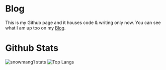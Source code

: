 # Blog
This is my Github page and it houses code & writing only now.
You can see what I am up too on my [Blog](https://snowmang1.github.io/).

# Github Stats
![snowmang1 stats](https://github-readme-stats.vercel.app/api?username=snowmang1&show_icons=true&theme=synthwave)
![Top Langs](https://github-readme-stats.vercel.app/api/top-langs/?username=snowmang1&theme=synthwave&langs_count=6&layout=compact)
<!-- The fancy card are from anuraghazra/github-readme-stats -->

